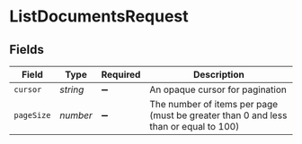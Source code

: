 # ListDocumentsRequest


## Fields

| Field                                                                               | Type                                                                                | Required                                                                            | Description                                                                         |
| ----------------------------------------------------------------------------------- | ----------------------------------------------------------------------------------- | ----------------------------------------------------------------------------------- | ----------------------------------------------------------------------------------- |
| `cursor`                                                                            | *string*                                                                            | :heavy_minus_sign:                                                                  | An opaque cursor for pagination                                                     |
| `pageSize`                                                                          | *number*                                                                            | :heavy_minus_sign:                                                                  | The number of items per page (must be greater than 0 and less than or equal to 100) |